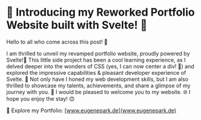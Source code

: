 # 🚀 Introducing my Reworked Portfolio Website built with Svelte! 🎉

Hello to all who come across this post! 👋

I am thrilled to unveil my revamped portfolio website, proudly powered by Svelte!🌟 This little side project has been a cool learning experience, as I delved deeper into the wonders of CSS (yes, I can now center a div! 🎨) and explored the impressive capabilities & pleasant developer experience of Svelte. 💪 Not only have I honed my web development skills, but I am also thrilled to showcase my talents, achievements, and share a glimpse of my journey with you. 🌟 I would be pleased to welcome you to my website. 🌐 I hope you enjoy the stay! 😊

🔗 Explore my Portfolio: [www.eugenepark.de](www.eugenepark.de)
